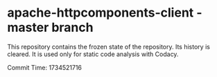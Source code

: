 # apache-httpcomponents-client - master branch

This repository contains the frozen state of the repository.
Its history is cleared. It is used only for static code
analysis with Codacy.

Commit Time: 1734521716
